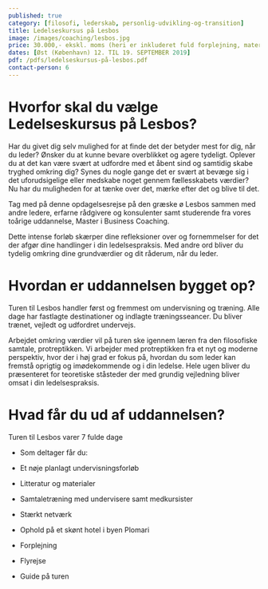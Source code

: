 ```yaml
---
published: true
category: [filosofi, lederskab, personlig-udvikling-og-transition]
title: Ledelseskursus på Lesbos
image: /images/coaching/lesbos.jpg
price: 30.000,- ekskl. moms (heri er inkluderet fuld forplejning, materialer og rejse)
dates: [Øst (København) 12. TIL 19. SEPTEMBER 2019]
pdf: /pdfs/ledelseskursus-på-lesbos.pdf
contact-person: 6
---
```


# Hvorfor skal du vælge Ledelseskursus på Lesbos?

Har du givet dig selv mulighed for at finde det der betyder mest for dig, når du leder? Ønsker du at kunne bevare overblikket og agere tydeligt. Oplever du at det kan være svært at udfordre med et åbent sind og samtidig skabe tryghed omkring dig? Synes du nogle gange det er svært at bevæge sig i det uforudsigelige eller medskabe noget gennem fællesskabets værdier? Nu har du muligheden for at tænke over det, mærke efter det og blive til det. 
 
Tag med på denne opdagelsesrejse på den græske ø Lesbos sammen med andre ledere, erfarne rådgivere og konsulenter samt studerende fra vores toårige uddannelse, Master i Business Coaching. 

Dette intense forløb skærper dine refleksioner over og fornemmelser for det der afgør dine handlinger i din ledelsespraksis. Med andre ord bliver du tydelig omkring dine grundværdier og dit råderum, når du leder. 

# Hvordan er uddannelsen bygget op?

Turen til Lesbos handler først og fremmest om undervisning og træning. Alle dage har fastlagte destinationer og indlagte træningsseancer.  Du bliver trænet, vejledt og udfordret undervejs. 

Arbejdet omkring værdier vil på turen ske igennem læren fra den filosofiske samtale, protreptikken. Vi arbejder med protreptikken fra et nyt og moderne perspektiv, hvor der i høj grad er fokus på, hvordan du som leder kan fremstå oprigtig og imødekommende og i din ledelse. Hele ugen bliver du præsenteret for teoretiske ståsteder der med grundig vejledning bliver omsat i din ledelsespraksis. 

# Hvad får du ud af uddannelsen?

Turen til Lesbos varer 7 fulde dage 

- Som deltager får du: 

- Et nøje planlagt undervisningsforløb 

- Litteratur og materialer 

- Samtaletræning med undervisere samt medkursister 

- Stærkt netværk 

- Ophold på et skønt hotel i byen Plomari 

- Forplejning 

- Flyrejse 

- Guide på turen 